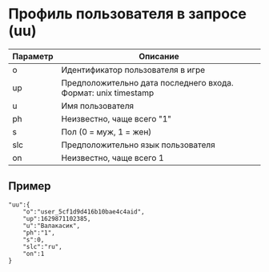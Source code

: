 # Профиль пользователя в запросе (uu)

Параметр|Описание
-|-
o|Идентификатор пользователя в игре
up|Предположительно дата последнего входа. Формат: unix timestamp
u|Имя пользователя
ph|Неизвестно, чаще всего "1"
s|Пол (0 = муж, 1 = жен)
slc|Предположительно язык пользователя
on|Неизвестно, чаще всего 1

## Пример

```
"uu":{
    "o":"user_5cf1d9d416b10bae4c4aid",
    "up":1629871102385,
    "u":"Валакасик",
    "ph":"1",
    "s":0,
    "slc":"ru",
    "on":1
}
```